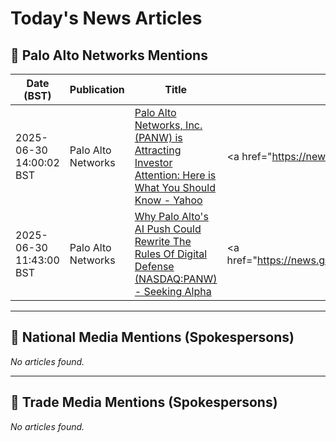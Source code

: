 # Today's News Articles

## 📌 Palo Alto Networks Mentions

| Date (BST) | Publication | Title | Summary |
|------------|-------------|-------|---------|
| 2025-06-30 14:00:02 BST | Palo Alto Networks | [Palo Alto Networks, Inc. (PANW) is Attracting Investor Attention: Here is What You Should Know - Yahoo](https://news.google.com/rss/articles/CBMiggFBVV95cUxNTnNkVjlaSDE0d25Ob2xSS0k4b3ZBdUo5el9pNzhTNHBDZFlOWUt0MThYbGhMQ3BUa3pCY1pJb0luaXpmZEowdWZGZUlMTml6aE5ZdjVJQWlkaFFLN0wySjU5WllZTFV4dEg2QkFNUUJSMkk2dDY3UUhOdXdGNnRQUDRR?oc=5) | <a href="https://news.google.com/rss/articles/CBMiggFBVV95cUxNTnNkVjlaSDE0d25Ob2xSS0k4b3ZBdUo5el9pNzhTNHBDZFlOWUt0MThYbGhMQ3BUa3pCY1pJb0luaXpmZEowdWZGZUlMTml6aE5ZdjVJQWlkaFFLN0wySjU5WllZTFV4dEg2QkFNUU... |
| 2025-06-30 11:43:00 BST | Palo Alto Networks | [Why Palo Alto's AI Push Could Rewrite The Rules Of Digital Defense (NASDAQ:PANW) - Seeking Alpha](https://news.google.com/rss/articles/CBMiqgFBVV95cUxORUVkS251U0pwdm5MVWNoUHZ6MTM4N29WNFJieWVkZ1FIR2ZWSV9pdUZEZ1dDWTQ0WnlWdU4wX1ZfaWRnTHIza0ZTVHhUZk5ONW8xV2NPWVVNMTVaMnBfaG9paU10YVdoUTNoNFZDRm0wN1QySzA3OEQtZnFUT3JjUk1KT0YzN3NJajFTY2FkTmNhODd5Ny0tU0N5MXFfd3hLZUItSXg5ZW1Vdw?oc=5) | <a href="https://news.google.com/rss/articles/CBMiqgFBVV95cUxORUVkS251U0pwdm5MVWNoUHZ6MTM4N29WNFJieWVkZ1FIR2ZWSV9pdUZEZ1dDWTQ0WnlWdU4wX1ZfaWRnTHIza0ZTVHhUZk5ONW8xV2NPWVVNMTVaMnBfaG9paU10YVdoUTNoNFZDRm... |

---
## 📰 National Media Mentions (Spokespersons)

_No articles found._

---
## 📘 Trade Media Mentions (Spokespersons)

_No articles found._
